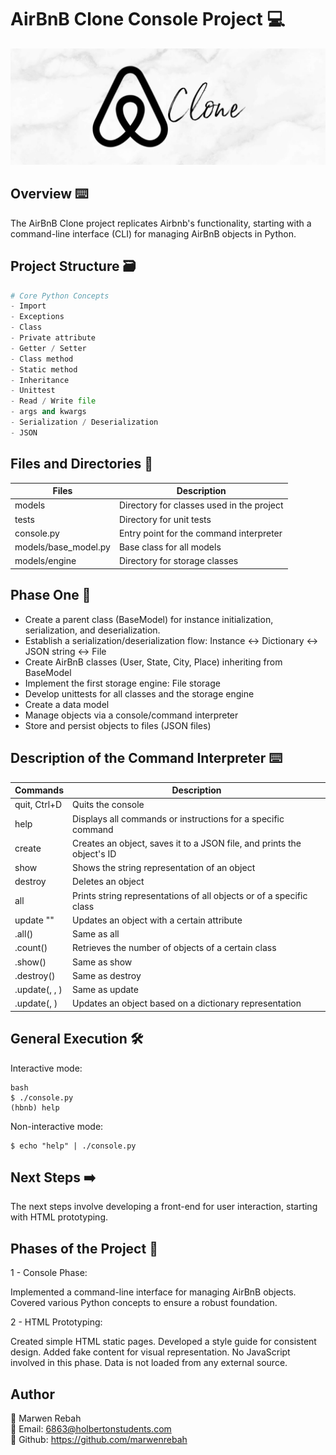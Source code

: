 # AirBnB Clone Console Project 💻

![plot](./web_static/images/README.jpg)

## Overview ⌨️

The AirBnB Clone project replicates Airbnb's functionality, starting with a command-line interface (CLI) for managing AirBnB objects in Python.

## Project Structure 🗃️

```python
# Core Python Concepts
- Import
- Exceptions
- Class
- Private attribute
- Getter / Setter
- Class method
- Static method
- Inheritance
- Unittest
- Read / Write file
- args and kwargs
- Serialization / Deserialization
- JSON
```
## Files and Directories 📁
| Files               | Description                               |
|---------------------|-------------------------------------------|
| models              | Directory for classes used in the project |
| tests               | Directory for unit tests                   |
| console.py          | Entry point for the command interpreter   |
| models/base_model.py| Base class for all models                  |
| models/engine       | Directory for storage classes              |

## Phase One 📝

- Create a parent class (BaseModel) for instance initialization, serialization, and deserialization.
- Establish a serialization/deserialization flow: Instance <-> Dictionary <-> JSON string <-> File
- Create AirBnB classes (User, State, City, Place) inheriting from BaseModel
- Implement the first storage engine: File storage
- Develop unittests for all classes and the storage engine
- Create a data model
- Manage objects via a console/command interpreter
- Store and persist objects to files (JSON files)

## Description of the Command Interpreter ⌨️

Commands | Description
---------|-------------
quit, Ctrl+D | Quits the console
help <command> | Displays all commands or instructions for a specific command
create <class> | Creates an object, saves it to a JSON file, and prints the object's ID
show <class> <ID> | Shows the string representation of an object
destroy <class> <ID> | Deletes an object
all <class> | Prints string representations of all objects or of a specific class
update <class> <id> <attribute name> "<attribute value>" | Updates an object with a certain attribute
<class>.all() | Same as all <class>
<class>.count() | Retrieves the number of objects of a certain class
<class>.show(<ID>) | Same as show <class> <ID>
<class>.destroy(<ID>) | Same as destroy <class> <ID>
<class>.update(<ID>, <attribute name>, <attribute value>) | Same as update <class> <ID> <attribute name> <attribute value>
<class>.update(<ID>, <dictionary representation>) | Updates an object based on a dictionary representation

## General Execution 🛠️

Interactive mode:

``` 
bash
$ ./console.py
(hbnb) help
```
Non-interactive mode:
```
$ echo "help" | ./console.py
```

## Next Steps ➡️
The next steps involve developing a front-end for user interaction, starting with HTML prototyping.

## Phases of the Project 🚀

1 - Console Phase:

Implemented a command-line interface for managing AirBnB objects.
Covered various Python concepts to ensure a robust foundation.

2 - HTML Prototyping:

Created simple HTML static pages.
Developed a style guide for consistent design.
Added fake content for visual representation.
No JavaScript involved in this phase.
Data is not loaded from any external source.

## Author
🚀 Marwen Rebah<br>
📧 Email: 6863@holbertonstudents.com<br>
👻 Github: https://github.com/marwenrebah